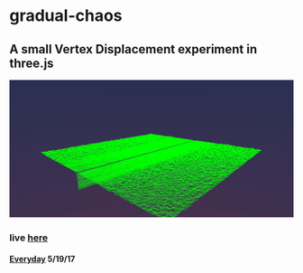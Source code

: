 # gradual-chaos

## A small Vertex Displacement experiment in three.js
![alt](https://raw.githubusercontent.com/MichaelHazani/gradual-chaos/master/scr.png)

### live [here](http://michaelhazani.com/projects/everydays/051917/)

#### [Everyday](http://www.beeple-crap.com/everydays.php) 5/19/17
